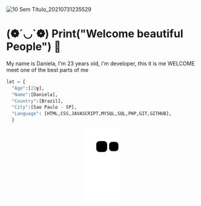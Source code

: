 ![10 Sem Título_20210731235529](https://user-images.githubusercontent.com/81580725/127784625-7ece538c-b63f-4d31-883b-8e9d9de2cd20.png)
#  (❁´◡`❁) Print("Welcome beautiful People") 🦁


My name is Daniela, I'm 23 years old, i'm developer,
this it is me
WELCOME meet one of the best parts of me


```python
let = {
  "Age":[22y],
  "Name":[Daniela],
  "Country":[Brazil],
  "City":[Sao Paulo - SP],
  "Language": [HTML,CSS,JAVASCRIPT,MYSQL,SQL,PHP,GIT,GITHUB],
  }
```

 
<div align="center">
  
  ![Snake animation](https://github.com/Danizinh/Danizinh/blob/output/github-contribution-grid-snake.svg)
  
</div>



